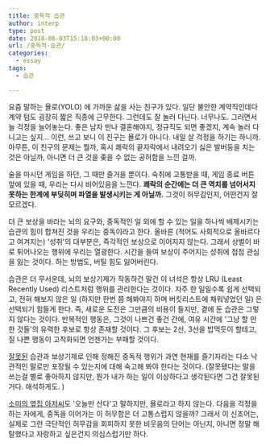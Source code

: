 ```yaml
---
title: 중독적 습관
author: interp
type: post
date: 2018-06-03T15:18:03+00:00
url: /중독적-습관/
categories:
  - essay
tags:
  - 습관

---
```

요즘 말하는 욜로(YOLO) 에 가까운 삶을 사는 친구가 있다. 일단 불안한 계약직인데다 계약 텀도 굉장히 짧은 직종에 근무한다. 그런데도 잘 놀러 다닌다. 너무나도. 그러면서 늘 걱정을 늘어놓는다. 좋은 남자 만나 결혼해야지, 정규직도 되면 좋겠지, 계속 놀러 다니고는 싶지&#8230; 이런, 쓰고 보니 이 친구는 욜로가 아니다. 내일 살 걱정을 하기는 하니까. 아무튼, 이 친구의 문제는 뭘까, 혹시 쾌락의 끝자락에서 내려오기 싫은 발버둥을 치는 것은 아닐까, 아니면 더 큰 것을 좆을 수 없는 공허함을 느낀 걸까.

술을 마시던 게임을 하던, 그 때만 즐거을 뿐이다. 숙취에 고통받을 때, 게임 종료 버튼 앞에 있을 때, 우리는 다시 비어있음을 느낀다. **쾌락의 순간에는 더 큰 역치를 넘어서지 못하는 한계에 부딪히며 파열을 발생시키는 게 아닐까.** 그것이 허무감인지, 어떤건지 잘 모르겠다.

더 큰 보상을 바라는 뇌의 요구와, 중독적인 일 외에 할 수 있는 일을 하나씩 배제시키는 습관의 힘이 합쳐진 것을 우리는 중독이라고 한다. 올바른 (적어도 사회적으로 올바르다고 여겨지는) '성취'의 대부분은, 즉각적인 보상으로 이어지지 않는다. 그래서 상벌이 바로 튀어나오는 행위에 우리는 열광한다. 시간을 들여 보상이 주어지는 성취에 점점 관심을 잃는 것이다. 하는 방법도, 버틸 힘도 잃어버린다.

습관은 더 무서운데, 뇌의 보상기제가 작동하건 말건 이 녀석은 항상 LRU (Least Recently Used) 리스트처럼 행위를 관리한다는 것이다. 자주 한 일일수록 쉽게 선택되고, 전혀 해보지 않은 일 (하지만 한번 쯤 해봐야지 하며 버킷리스트에 채워넣었던 일) 은 선택되기 힘들게 한다. 즉, 새로운 도전은 그만큼의 비용이 들지만, 곁에 둔 습관은 그렇지 않다는 것이다. 반복적인 행동은, 그것이 나쁘건 좋건 간에, 여유 시간에 '그냥 할 만한 것들'의 유력한 후보로 항상 존재할 것이다. 그 후보는 2선, 3선을 밥먹듯이 할테고, 질 나쁜 행동이 고착화되면 언젠가는 부패할 것이다.

<span style="text-decoration: underline;">잘못된</span> 습관과 보상기제로 인해 정해진 중독적 행위가 과연 현재를 즐기자라는 다소 낙관적인 말로만 포장될 수 있는지에 대해 숙고해 봐야 한다는 것이다. (잘못됐다는 말을 쓰는걸 별로 좋아하지 않지만, 뭔가 내가 하는 일이 이상하다고 생각된다면 그건 잘못된 거다. 애석하게도. )

[소미의 옆집 아저씨][1]도 '오늘만 산다'고 말하지만, 욜로라고 하지 않는다. 다음을 걱정을 하는 자에게, 중독을 이어가는 이 허무함은 더 고통스럽지 않을까? 그래서 이 신조어는, 실제로 그런 극단적인 허무감을 회피하지 못한 비웃음의 단어는 아닌지, 아니면 정말 해탈했다고 자랑하고 싶은건지 의심스럽기만 하다.

 [1]: https://movie.naver.com/movie/bi/mi/basic.nhn?code=71509